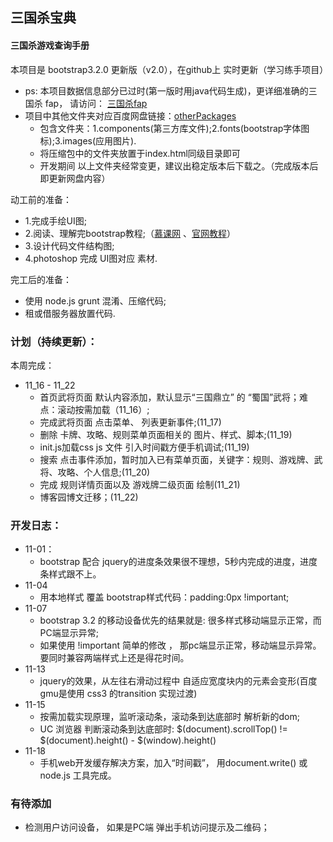 
## 三国杀宝典

#### 三国杀游戏查询手册

本项目是 bootstrap3.2.0 更新版（v2.0），在github上 实时更新（学习练手项目）

* ps: 本项目数据信息部分已过时(第一版时用java代码生成)，更详细准确的三国杀 fap， 请访问： [三国杀fap](http://dadao.net/sgs/#) 
* 项目中其他文件夹对应百度网盘链接：[otherPackages](http://pan.baidu.com/s/1ntKCIzZ) 
  * 包含文件夹：1.components(第三方库文件);2.fonts(bootstrap字体图标);3.images(应用图片).
  * 将压缩包中的文件夹放置于index.html同级目录即可
  * 开发期间 以上文件夹经常变更，建议出稳定版本后下载之。（完成版本后即更新网盘内容）


动工前的准备：
* 1.完成手绘UI图;
* 2.阅读、理解完bootstrap教程;（[慕课网](http://www.imooc.com/learn/141) 、[官网教程](http://v3.bootcss.com/)）
* 3.设计代码文件结构图;
* 4.photoshop 完成 UI图对应 素材.

完工后的准备：
* 使用 node.js grunt 混淆、压缩代码;
* 租或借服务器放置代码.

### 计划（持续更新）：

本周完成：
* 11_16 - 11_22
  * 首页武将页面 默认内容添加，默认显示“三国鼎立” 的 “蜀国”武将；难点：滚动按需加载（11_16）;
  * 完成武将页面 点击菜单、 列表更新事件;(11_17)
  * 删除 卡牌、攻略、规则菜单页面相关的 图片、样式、脚本;(11_19)
  * init.js加载css js 文件 引入时间戳方便手机调试;(11_19)
  * 搜索 点击事件添加，暂时加入已有菜单页面，关键字：规则、游戏牌、武将、攻略、个人信息;(11_20)
  * 完成 规则详情页面以及 游戏牌二级页面 绘制(11_21)
  * 博客园博文迁移；(11_22)

### 开发日志：
* 11-01：
  * bootstrap 配合 jquery的进度条效果很不理想，5秒内完成的进度，进度条样式跟不上。
* 11-04
  * 用本地样式 覆盖 bootstrap样式代码：padding:0px !important;
* 11-07
  * bootstrap 3.2 的移动设备优先的结果就是: 很多样式移动端显示正常，而PC端显示异常; 
  * 如果使用 !important 简单的修改 ， 那pc端显示正常，移动端显示异常。要同时兼容两端样式上还是得花时间。
* 11-13
  * jquery的效果，从左往右滑动过程中 自适应宽度块内的元素会变形(百度gmu是使用 css3 的transition 实现过渡)
* 11-15
  * 按需加载实现原理，监听滚动条，滚动条到达底部时 解析新的dom;
  * UC 浏览器 判断滚动条到达底部时:  $(document).scrollTop() != $(document).height() - $(window).height()
* 11-18
  * 手机web开发缓存解决方案，加入“时间戳”， 用document.write() 或 node.js 工具完成。

### 有待添加
* 检测用户访问设备， 如果是PC端 弹出手机访问提示及二维码；